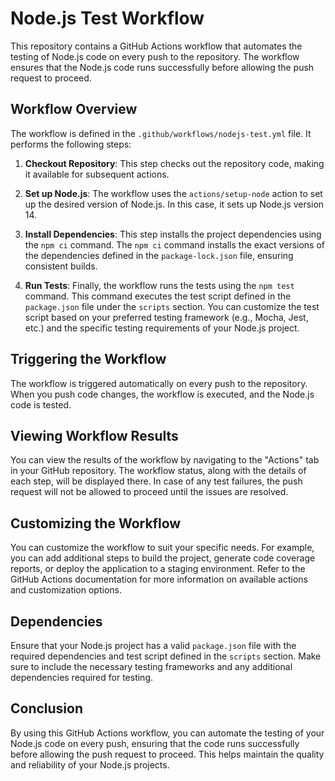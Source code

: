 # Node.js Test Workflow

This repository contains a GitHub Actions workflow that automates the testing of Node.js code on every push to the repository. The workflow ensures that the Node.js code runs successfully before allowing the push request to proceed.

## Workflow Overview

The workflow is defined in the `.github/workflows/nodejs-test.yml` file. It performs the following steps:

1. **Checkout Repository**: This step checks out the repository code, making it available for subsequent actions.

2. **Set up Node.js**: The workflow uses the `actions/setup-node` action to set up the desired version of Node.js. In this case, it sets up Node.js version 14.

3. **Install Dependencies**: This step installs the project dependencies using the `npm ci` command. The `npm ci` command installs the exact versions of the dependencies defined in the `package-lock.json` file, ensuring consistent builds.

4. **Run Tests**: Finally, the workflow runs the tests using the `npm test` command. This command executes the test script defined in the `package.json` file under the `scripts` section. You can customize the test script based on your preferred testing framework (e.g., Mocha, Jest, etc.) and the specific testing requirements of your Node.js project.

## Triggering the Workflow

The workflow is triggered automatically on every push to the repository. When you push code changes, the workflow is executed, and the Node.js code is tested.

## Viewing Workflow Results

You can view the results of the workflow by navigating to the "Actions" tab in your GitHub repository. The workflow status, along with the details of each step, will be displayed there. In case of any test failures, the push request will not be allowed to proceed until the issues are resolved.

## Customizing the Workflow

You can customize the workflow to suit your specific needs. For example, you can add additional steps to build the project, generate code coverage reports, or deploy the application to a staging environment. Refer to the GitHub Actions documentation for more information on available actions and customization options.

## Dependencies

Ensure that your Node.js project has a valid `package.json` file with the required dependencies and test script defined in the `scripts` section. Make sure to include the necessary testing frameworks and any additional dependencies required for testing.

## Conclusion

By using this GitHub Actions workflow, you can automate the testing of your Node.js code on every push, ensuring that the code runs successfully before allowing the push request to proceed. This helps maintain the quality and reliability of your Node.js projects.